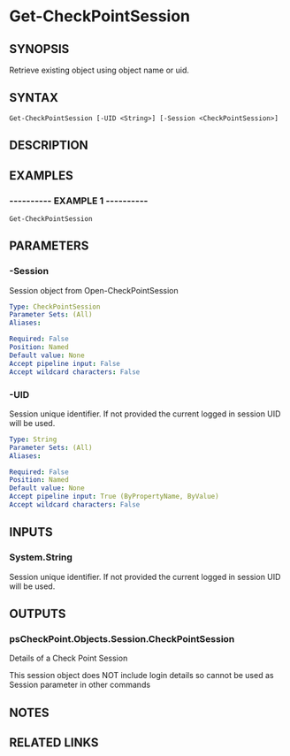# Get-CheckPointSession

## SYNOPSIS
Retrieve existing object using object name or uid.

## SYNTAX

```
Get-CheckPointSession [-UID <String>] [-Session <CheckPointSession>]
```

## DESCRIPTION

## EXAMPLES

### ----------  EXAMPLE 1  ----------
```
Get-CheckPointSession
```

## PARAMETERS

### -Session
Session object from Open-CheckPointSession

```yaml
Type: CheckPointSession
Parameter Sets: (All)
Aliases: 

Required: False
Position: Named
Default value: None
Accept pipeline input: False
Accept wildcard characters: False
```

### -UID
Session unique identifier.
If not provided the current logged in session UID will be used.

```yaml
Type: String
Parameter Sets: (All)
Aliases: 

Required: False
Position: Named
Default value: None
Accept pipeline input: True (ByPropertyName, ByValue)
Accept wildcard characters: False
```

## INPUTS

### System.String
Session unique identifier.
If not provided the current logged in session UID will be used.

## OUTPUTS

### psCheckPoint.Objects.Session.CheckPointSession
Details of a Check Point Session

This session object does NOT include login details so cannot be used as Session parameter in other commands

## NOTES

## RELATED LINKS

